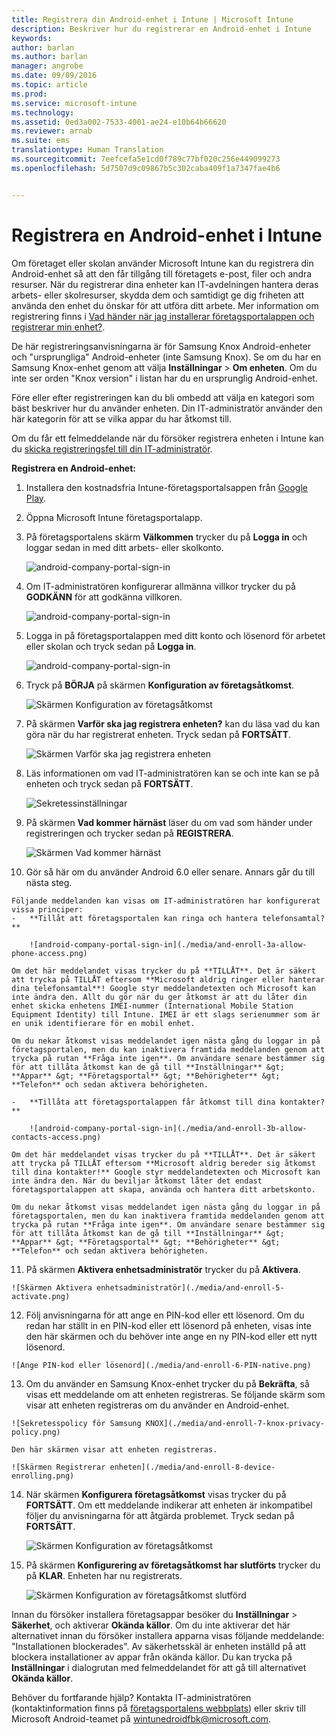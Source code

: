 ```yaml
---
title: Registrera din Android-enhet i Intune | Microsoft Intune
description: Beskriver hur du registrerar en Android-enhet i Intune
keywords: 
author: barlan
ms.author: barlan
manager: angrobe
ms.date: 09/09/2016
ms.topic: article
ms.prod: 
ms.service: microsoft-intune
ms.technology: 
ms.assetid: 0ed3a002-7533-4001-ae24-e10b64b66620
ms.reviewer: arnab
ms.suite: ems
translationtype: Human Translation
ms.sourcegitcommit: 7eefcefa5e1cd0f789c77bf020c256e449099273
ms.openlocfilehash: 5d7507d9c09867b5c302caba409f1a7347fae4b6


---
```



# Registrera en Android-enhet i Intune

Om företaget eller skolan använder Microsoft Intune kan du registrera din Android-enhet så att den får tillgång till företagets e-post, filer och andra resurser. När du registrerar dina enheter kan IT-avdelningen hantera deras arbets- eller skolresurser, skydda dem och samtidigt ge dig friheten att använda den enhet du önskar för att utföra ditt arbete. Mer information om registrering finns i [Vad händer när jag installerar företagsportalappen och registrerar min enhet?](what-happens-if-you-install-the-Company-Portal-app-and-enroll-your-device-in-intune-android.md).

De här registreringsanvisningarna är för Samsung Knox Android-enheter och "ursprungliga" Android-enheter (inte Samsung Knox). Se om du har en Samsung Knox-enhet genom att välja **Inställningar** &gt; **Om enheten**. Om du inte ser orden "Knox version" i listan har du en ursprunglig Android-enhet.

Före eller efter registreringen kan du bli ombedd att välja en kategori som bäst beskriver hur du använder enheten. Din IT-administratör använder den här kategorin för att se vilka appar du har åtkomst till.

Om du får ett felmeddelande när du försöker registrera enheten i Intune kan du [skicka registreringsfel till din IT-administratör](send-enrollment-errors-to-your-it-administrator-android.md).

**Registrera en Android-enhet:**

1.  Installera den kostnadsfria Intune-företagsportalsappen från [Google Play](http://play.google.com/store/apps/details?id=com.microsoft.windowsintune.companyportal).

2.  Öppna Microsoft Intune företagsportalapp.

3.  På företagsportalens skärm **Välkommen** trycker du på **Logga in** och loggar sedan in med ditt arbets- eller skolkonto.

    ![android-company-portal-sign-in](./media/and-enroll-0-welcome-screen.png)   

4.  Om IT-administratören konfigurerar allmänna villkor trycker du på **GODKÄNN** för att godkänna villkoren.

    ![android-company-portal-sign-in](./media/and-enroll-3-accept-terms.png)

5.  Logga in på företagsportalappen med ditt konto och lösenord för arbetet eller skolan och tryck sedan på **Logga in**.

    ![android-company-portal-sign-in](./media/and-enroll-2-cp-sign-in.png)

6.  Tryck på **BÖRJA** på skärmen **Konfiguration av företagsåtkomst**.

    ![Skärmen Konfiguration av företagsåtkomst](./media/and-enroll-4a-comp-access-setup.png)

7.  På skärmen **Varför ska jag registrera enheten?** kan du läsa vad du kan göra när du har registrerat enheten. Tryck sedan på **FORTSÄTT**.

    ![Skärmen Varför ska jag registrera enheten](./media/and-enroll-4b-why-enroll.png)

8.  Läs informationen om vad IT-administratören kan se och inte kan se på enheten och tryck sedan på **FORTSÄTT**.

    ![Sekretessinställningar](./media/and-enroll-4c-we-care-privacy.png)

9.  På skärmen **Vad kommer härnäst** läser du om vad som händer under registreringen och trycker sedan på **REGISTRERA**.

    ![Skärmen Vad kommer härnäst](./media/and-enroll-4d-what-comes-next.png)

10.  Gör så här om du använder Android 6.0 eller senare. Annars går du till nästa steg.

    Följande meddelanden kan visas om IT-administratören har konfigurerat vissa principer:
    -   **Tillåt att företagsportalen kan ringa och hantera telefonsamtal?**

        ![android-company-portal-sign-in](./media/and-enroll-3a-allow-phone-access.png)

    Om det här meddelandet visas trycker du på **TILLÅT**. Det är säkert att trycka på TILLÅT eftersom **Microsoft aldrig ringer eller hanterar dina telefonsamtal**! Google styr meddelandetexten och Microsoft kan inte ändra den. Allt du gör när du ger åtkomst är att du låter din enhet skicka enhetens IMEI-nummer (International Mobile Station Equipment Identity) till Intune. IMEI är ett slags serienummer som är en unik identifierare för en mobil enhet.

    Om du nekar åtkomst visas meddelandet igen nästa gång du loggar in på företagsportalen, men du kan inaktivera framtida meddelanden genom att trycka på rutan **Fråga inte igen**. Om användare senare bestämmer sig för att tillåta åtkomst kan de gå till **Inställningar** &gt; **Appar** &gt; **Företagsportal** &gt; **Behörigheter** &gt; **Telefon** och sedan aktivera behörigheten.

    -   **Tillåta att företagsportalappen får åtkomst till dina kontakter?**

        ![android-company-portal-sign-in](./media/and-enroll-3b-allow-contacts-access.png)

    Om det här meddelandet visas trycker du på **TILLÅT**. Det är säkert att trycka på TILLÅT eftersom **Microsoft aldrig bereder sig åtkomst till dina kontakter!** Google styr meddelandetexten och Microsoft kan inte ändra den. När du beviljar åtkomst låter det endast företagsportalappen att skapa, använda och hantera ditt arbetskonto.

    Om du nekar åtkomst visas meddelandet igen nästa gång du loggar in på företagsportalen, men du kan inaktivera framtida meddelanden genom att trycka på rutan **Fråga inte igen**. Om användare senare bestämmer sig för att tillåta åtkomst kan de gå till **Inställningar** &gt; **Appar** &gt; **Företagsportal** &gt; **Behörigheter** &gt; **Telefon** och sedan aktivera behörigheten.

11.  På skärmen **Aktivera enhetsadministratör** trycker du på **Aktivera**.

    ![Skärmen Aktivera enhetsadministratör](./media/and-enroll-5-activate.png)

12.  Följ anvisningarna för att ange en PIN-kod eller ett lösenord. Om du redan har ställt in en PIN-kod eller ett lösenord på enheten, visas inte den här skärmen och du behöver inte ange en ny PIN-kod eller ett nytt lösenord.

    ![Ange PIN-kod eller lösenord](./media/and-enroll-6-PIN-native.png)

13.  Om du använder en Samsung Knox-enhet trycker du på **Bekräfta**, så visas ett meddelande om att enheten registreras. Se följande skärm som visar att enheten registreras om du använder en Android-enhet.

    ![Sekretesspolicy för Samsung KNOX](./media/and-enroll-7-knox-privacy-policy.png)

    Den här skärmen visar att enheten registreras.

    ![Skärmen Registrerar enheten](./media/and-enroll-8-device-enrolling.png)

14. När skärmen **Konfigurera företagsåtkomst** visas trycker du på **FORTSÄTT**. Om ett meddelande indikerar att enheten är inkompatibel följer du anvisningarna för att åtgärda problemet. Tryck sedan på **FORTSÄTT**.

    ![Skärmen Konfiguration av företagsåtkomst](./media/and-enroll-9-comp-access-setup.png)  

11. På skärmen **Konfigurering av företagsåtkomst har slutförts** trycker du på **KLAR**. Enheten har nu registrerats.

    ![Skärmen Konfiguration av företagsåtkomst slutförd](./media/and-enroll-10-comp-access-setup-complete.png)

Innan du försöker installera företagsappar besöker du **Inställningar** &gt; **Säkerhet**, och aktiverar **Okända källor**. Om du inte aktiverar det här alternativet innan du försöker installera apparna visas följande meddelande: "Installationen blockerades". Av säkerhetsskäl är enheten inställd på att blockera installationer av appar från okända källor. Du kan trycka på **Inställningar** i dialogrutan med felmeddelandet för att gå till alternativet **Okända källor**.

Behöver du fortfarande hjälp? Kontakta IT-administratören (kontaktinformation finns på [företagsportalens webbplats](http://portal.manage.microsoft.com)) eller skriv till Microsoft Android-teamet på wintunedroidfbk@microsoft.com.



<!--HONumber=Oct16_HO2-->


